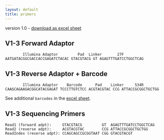 ```yaml
---
layout: default
title: primers
---
```

version 1.0 - [download as excel sheet](https://www.dropbox.com/s/n8snbuvyqs1ydd0/V1-3_Adaptors_Primers_v1.0.xlsx)

## V1-3 Forward Adaptor						
            Illumina Adaptor         Pad  Linker       27F	
    AATGATACGGCGACCACCGAGATCTACAC GTACGTACG GT AGAGTTTGATCCTGGCTCAG	
						
## V1-3 Reverse Adaptor + Barcode
            Illumina Adaptor    Barcode      Pad    Linker     534R
    CAAGCAGAAGACGGCATACGAGAT TCCCTTGTCTCC ACGTACGTAC CCG ATTACCGCGGCTGCTGG
See additional `barcodes` in the [excel sheet](https://www.dropbox.com/s/n8snbuvyqs1ydd0/V1-3_Adaptors_Primers_v1.0.xlsx).

## V1-3 Sequencing Primers	
    Read1 (forward adpt):     GTACGTACG         GT  AGAGTTTGATCCTGGCTCAG
    Read2 (reverse adpt):     ACGTACGTAC        CCG ATTACCGCGGCTGCTGG
    ReadIndex (reverse adpt): CCAGCAGCCGCGGTAAT CGG GTACGTACGT
